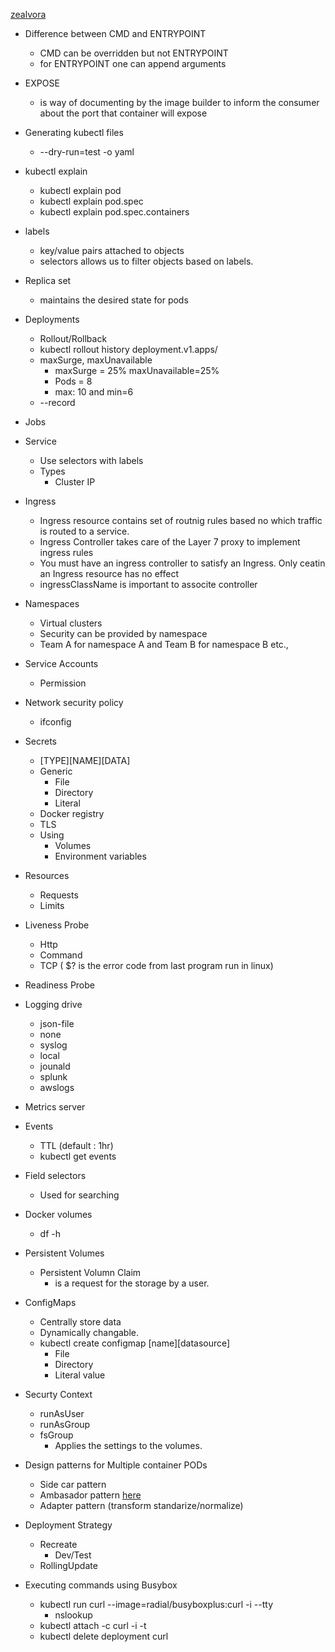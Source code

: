 [zealvora](https://github.com/zealvora/certified-kubernetes-administrator)

* Difference between CMD and ENTRYPOINT
  * CMD can be overridden but not ENTRYPOINT
  * for ENTRYPOINT one can append arguments
* EXPOSE
  * is way of documenting by the image builder to inform the consumer about the port that container will expose
* Generating kubectl files
  * --dry-run=test -o yaml
* kubectl explain
  * kubectl explain pod 
  * kubectl explain pod.spec
  * kubectl explain pod.spec.containers
* labels
  * key/value pairs attached to objects
  * selectors allows us to filter objects based on labels.
* Replica set
  * maintains the desired state for pods
* Deployments
  * Rollout/Rollback
  * kubectl rollout history deployment.v1.apps/<depname>
  * maxSurge, maxUnavailable
    * maxSurge = 25% maxUnavailable=25%
    * Pods = 8
    * max: 10 and min=6
  * --record
* Jobs
* Service
  * Use selectors with labels
  * Types
    * Cluster IP
* Ingress
  * Ingress resource contains set of routnig rules based no which traffic is routed to a service.
  * Ingress Controller takes care of the Layer 7 proxy to implement ingress rules
  *  You must have an ingress controller to satisfy an Ingress. Only ceatin an Ingress resource has no effect
  * ingressClassName is important to associte controller
* Namespaces
  * Virtual clusters
  * Security can be provided by namespace
  * Team A for namespace A and Team B for namespace B etc.,
* Service Accounts
  * Permission
* Network security policy
  * ifconfig
* Secrets
  * [TYPE][NAME][DATA]
  * Generic
    * File
    * Directory
    * Literal
  * Docker registry
  * TLS
  * Using
    * Volumes
    * Environment variables
* Resources
  * Requests
  * Limits 
* Liveness Probe
  * Http
  * Command
  * TCP
( $? is the error code from last program run in linux)
* Readiness Probe
* Logging drive
  * json-file
  * none
  * syslog
  * local
  * jounald
  * splunk
  * awslogs
* Metrics server
* Events
  * TTL (default : 1hr)
  * kubectl get events
* Field selectors
  * Used for searching
* Docker volumes
  * df -h 
* Persistent Volumes
  * Persistent Volumn Claim
    * is a request for the storage by a user.
* ConfigMaps
  * Centrally store data
  * Dynamically changable.
  * kubectl create configmap [name][datasource]
    * File
    * Directory
    * Literal value
* Securty Context
  * runAsUser
  * runAsGroup
  * fsGroup
    * Applies the settings to the volumes.
* Design patterns for Multiple container PODs
  * Side car pattern
  * Ambasador pattern [here](https://learn.microsoft.com/en-us/azure/architecture/patterns/ambassador)
  * Adapter pattern (transform standarize/normalize)
* Deployment Strategy  
  * Recreate
    * Dev/Test
  * RollingUpdate

* Executing commands using Busybox
  * kubectl run curl --image=radial/busyboxplus:curl -i --tty
    * nslookup
  * kubectl attach <POD ID> -c curl -i -t
  * kubectl delete deployment curl 
    